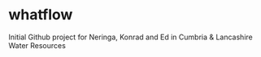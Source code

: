 # whatflow
Initial Github project for Neringa, Konrad and Ed in Cumbria &amp; Lancashire Water Resources
